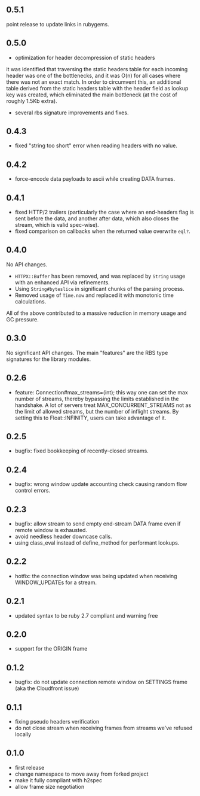## 0.5.1

point release to update links in rubygems.

## 0.5.0

* optimization for header decompression of static headers

it was identified that traversing the static headers table for each incoming header was one of the bottlenecks, and it was O(n) for all cases where there was not an exact match. In order to circumvent this, an additional table derived from the static headers table with the header field as lookup key was created, which eliminated the main bottleneck (at the cost of roughly 1.5Kb extra).

* several rbs signature improvements and fixes.

## 0.4.3

* fixed "string too short" error when reading headers with no value.

## 0.4.2

* force-encode data payloads to ascii while creating DATA frames.

## 0.4.1

* fixed HTTP/2 trailers (particularly the case where an end-headers flag is sent before the data, and another after data, which also closes the stream, which is valid spec-wise).
* fixed comparison on callbacks when the returned value overwrite `eql?`.

## 0.4.0

No API changes.

* `HTTPX::Buffer` has been removed, and was replaced by `String` usage with an enhanced API via refinements.
* Using `String#byteslice` in significant chunks of the parsing process.
* Removed usage of `Time.now` and replaced it with monotonic time calculations.

All of the above contributed to a massive reduction in memory usage and GC pressure.

## 0.3.0

No significant API changes. The main "features" are the RBS type signatures for the library modules.

## 0.2.6

* feature: Connection#max_streams=(int); this way one can set the max number of streams, thereby bypassing the limits established in the handshake. A lot of servers treat MAX_CONCURRENT_STREAMS not as the limit of allowed streams, but the number of inflight streams. By setting this to Float::INFINITY, users can take advantage of it.

## 0.2.5

* bugfix: fixed bookkeeping of recently-closed streams.

## 0.2.4

* bugfix: wrong window update accounting check causing random flow control errors.

## 0.2.3

* bugfix: allow stream to send empty end-stream DATA frame even if remote window is exhausted.
* avoid needless header downcase calls.
* using class_eval instead of define_method for performant lookups.

## 0.2.2

* hotfix: the connection window was being updated when receiving WINDOW_UPDATEs for a stream.

## 0.2.1

* updated syntax to be ruby 2.7 compliant and warning free

## 0.2.0

* support for the ORIGIN frame

## 0.1.2

* bugfix: do not update connection remote window on SETTINGS frame (aka the Cloudfront issue)

## 0.1.1

* fixing pseudo headers verification
* do not close stream when receiving frames from streams we've refused locally

## 0.1.0

* first release
* change namespace to move away from forked project
* make it fully compliant with h2spec
* allow frame size negotiation

